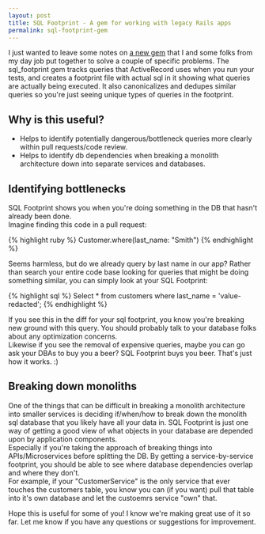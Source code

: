 ```yaml
---
layout: post
title: SQL Footprint - A gem for working with legacy Rails apps
permalink: sql-footprint-gem
---
```


I just wanted to leave some notes on [a new gem](https://github.com/covermymeds/sql_footprint) that I and some folks from my day job put together to solve a couple of specific problems.
The sql_footprint gem tracks queries that ActiveRecord uses when you run your tests, and creates a footprint file with actual sql in it showing what queries are actually being executed.
It also canonicalizes and dedupes similar queries so you're just seeing unique types of queries in the footprint.  

## Why is this useful?
- Helps to identify potentially dangerous/bottleneck queries more clearly within pull requests/code review. 
- Helps to identify db dependencies when breaking a monolith architecture down into separate services and databases. 

## Identifying bottlenecks
SQL Footprint shows you when you're doing something in the DB that hasn't already been done.  
Imagine finding this code in a pull request:

{% highlight ruby %}
Customer.where(last_name: "Smith")
{% endhighlight %}

Seems harmless, but do we already query by last name in our app?  Rather than search your entire code base looking for queries that might be doing something similar, you can simply look at your SQL Footprint:

{% highlight sql %}
Select * from customers where last_name = 'value-redacted';
{% endhighlight %}

If you see this in the diff for your sql footprint, you know you're breaking new ground with this query.
You should probably talk to your database folks about any optimization concerns.  
Likewise if you see the removal of expensive queries, maybe you can go ask your DBAs to buy you a beer?  SQL Footprint buys you beer.  That's just how it works. :)

## Breaking down monoliths
One of the things that can be difficult in breaking a monolith architecture into smaller services is deciding if/when/how to break down the monolith sql database that you likely have all your data in.
SQL Footprint is just one way of getting a good view of what objects in your database are depended upon by application components.  
Especially if you're taking the approach of breaking things into APIs/Microservices before splitting the DB.
By getting a service-by-service footprint, you should be able to see where database dependencies overlap and where they don't.  
For example, if your "CustomerService" is the only service that ever touches the customers table, you know you can (if you want) pull that table into it's own database and let the custoemrs service "own" that. 

Hope this is useful for some of you!  I know we're making great use of it so far.  Let me know if you have any questions or suggestions for improvement. 

